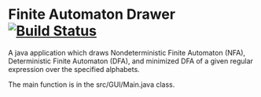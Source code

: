 Finite Automaton Drawer [![Build Status](https://travis-ci.org/mehrmoudi/FA-Drawer.svg?branch=master)](https://travis-ci.org/mehrmoudi/FA-Drawer)
=========

A java application which draws Nondeterministic Finite Automaton (NFA), Deterministic Finite Automaton (DFA), and minimized DFA of a given regular expression over the specified alphabets.

The main function is in the src/GUI/Main.java class.
